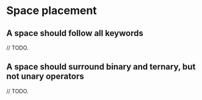 # Space placement

## A space should follow all keywords

// TODO.

## A space should surround binary and ternary, but not unary operators

// TODO.